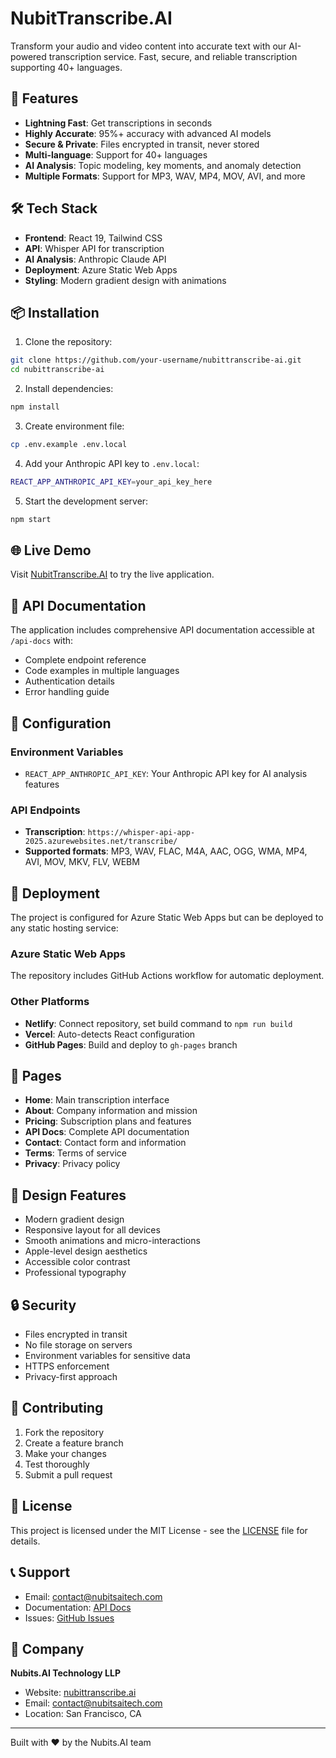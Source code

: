 # NubitTranscribe.AI

Transform your audio and video content into accurate text with our AI-powered transcription service. Fast, secure, and reliable transcription supporting 40+ languages.

## 🚀 Features

- **Lightning Fast**: Get transcriptions in seconds
- **Highly Accurate**: 95%+ accuracy with advanced AI models
- **Secure & Private**: Files encrypted in transit, never stored
- **Multi-language**: Support for 40+ languages
- **AI Analysis**: Topic modeling, key moments, and anomaly detection
- **Multiple Formats**: Support for MP3, WAV, MP4, MOV, AVI, and more

## 🛠️ Tech Stack

- **Frontend**: React 19, Tailwind CSS
- **API**: Whisper API for transcription
- **AI Analysis**: Anthropic Claude API
- **Deployment**: Azure Static Web Apps
- **Styling**: Modern gradient design with animations

## 📦 Installation

1. Clone the repository:
```bash
git clone https://github.com/your-username/nubittranscribe-ai.git
cd nubittranscribe-ai
```

2. Install dependencies:
```bash
npm install
```

3. Create environment file:
```bash
cp .env.example .env.local
```

4. Add your Anthropic API key to `.env.local`:
```bash
REACT_APP_ANTHROPIC_API_KEY=your_api_key_here
```

5. Start the development server:
```bash
npm start
```

## 🌐 Live Demo

Visit [NubitTranscribe.AI](https://nubittranscribe.ai) to try the live application.

## 📖 API Documentation

The application includes comprehensive API documentation accessible at `/api-docs` with:
- Complete endpoint reference
- Code examples in multiple languages
- Authentication details
- Error handling guide

## 🔧 Configuration

### Environment Variables

- `REACT_APP_ANTHROPIC_API_KEY`: Your Anthropic API key for AI analysis features

### API Endpoints

- **Transcription**: `https://whisper-api-app-2025.azurewebsites.net/transcribe/`
- **Supported formats**: MP3, WAV, FLAC, M4A, AAC, OGG, WMA, MP4, AVI, MOV, MKV, FLV, WEBM

## 🚀 Deployment

The project is configured for Azure Static Web Apps but can be deployed to any static hosting service:

### Azure Static Web Apps
The repository includes GitHub Actions workflow for automatic deployment.

### Other Platforms
- **Netlify**: Connect repository, set build command to `npm run build`
- **Vercel**: Auto-detects React configuration
- **GitHub Pages**: Build and deploy to `gh-pages` branch

## 📱 Pages

- **Home**: Main transcription interface
- **About**: Company information and mission
- **Pricing**: Subscription plans and features
- **API Docs**: Complete API documentation
- **Contact**: Contact form and information
- **Terms**: Terms of service
- **Privacy**: Privacy policy

## 🎨 Design Features

- Modern gradient design
- Responsive layout for all devices
- Smooth animations and micro-interactions
- Apple-level design aesthetics
- Accessible color contrast
- Professional typography

## 🔒 Security

- Files encrypted in transit
- No file storage on servers
- Environment variables for sensitive data
- HTTPS enforcement
- Privacy-first approach

## 🤝 Contributing

1. Fork the repository
2. Create a feature branch
3. Make your changes
4. Test thoroughly
5. Submit a pull request

## 📄 License

This project is licensed under the MIT License - see the [LICENSE](LICENSE) file for details.

## 📞 Support

- Email: contact@nubitsaitech.com
- Documentation: [API Docs](https://nubittranscribe.ai/api-docs)
- Issues: [GitHub Issues](https://github.com/your-username/nubittranscribe-ai/issues)

## 🏢 Company

**Nubits.AI Technology LLP**
- Website: [nubittranscribe.ai](https://nubittranscribe.ai)
- Email: contact@nubitsaitech.com
- Location: San Francisco, CA

---

Built with ❤️ by the Nubits.AI team